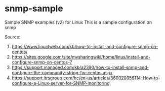# snmp-sample
Sample SNMP examples (v2) for Linux
This is a sample configuration on snmp


Source:
1. https://www.liquidweb.com/kb/how-to-install-and-configure-snmp-on-centos/
2. https://sites.google.com/site/mysharingwiki/home/linux/install-and-configure-snmp-on-centos-7
3. https://support.managed.com/kb/a2390/how-to-install-snmp-and-configure-the-community-string-for-centos.aspx
4. https://support.itrsgroup.com/hc/en-us/articles/360020056114-How-to-configure-a-Linux-server-for-SNMP-monitoring
